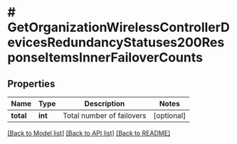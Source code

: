# # GetOrganizationWirelessControllerDevicesRedundancyStatuses200ResponseItemsInnerFailoverCounts

## Properties

Name | Type | Description | Notes
------------ | ------------- | ------------- | -------------
**total** | **int** | Total number of failovers | [optional]

[[Back to Model list]](../../README.md#models) [[Back to API list]](../../README.md#endpoints) [[Back to README]](../../README.md)
